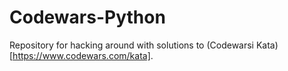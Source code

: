 # Codewars-Python

Repository for hacking around with solutions to (Codewarsi Kata)[https://www.codewars.com/kata].
